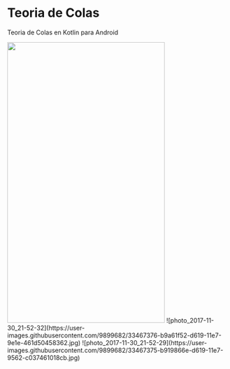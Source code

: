 # Teoria de Colas
Teoria de Colas en Kotlin para Android

<img src="https://user-images.githubusercontent.com/9899682/33467378-ba099370-d619-11e7-9c13-7839ac043645.jpg" width="360" height="640">
![photo_2017-11-30_21-52-32](https://user-images.githubusercontent.com/9899682/33467376-b9a61f52-d619-11e7-9e1e-461d50458362.jpg)
![photo_2017-11-30_21-52-29](https://user-images.githubusercontent.com/9899682/33467375-b919866e-d619-11e7-9562-c037461018cb.jpg)
